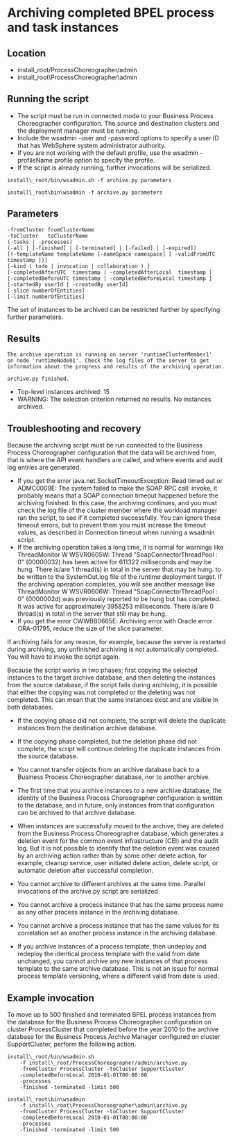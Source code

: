 <!-- image -->

# Archiving completed BPEL process and task instances

## Location

- install\_root/ProcessChoreographer/admin
- install\_root\ProcessChoreographer\admin

## Running the script

- The script must be run in connected mode to your
Business Process Choreographer configuration. The source and destination
clusters and the deployment manager must be running.
- Include the wsadmin -user and -password options
to specify a user ID that has WebSphere system administrator authority.
- If you are not working with the default
profile, use the wsadmin -profileName profile option
to specify the profile.
- If the script is already running, further invocations will be
serialized.

<!-- image -->

<!-- image -->

```
install\_root/bin/wsadmin.sh -f archive.py parameters
```

<!-- image -->

```
install\_root\bin\wsadmin -f archive.py parameters
```

## Parameters

```
-fromCluster fromClusterName
-toCluster   toClusterName
(-tasks | -processes)
(-all | [-finished] | [-terminated] | [-failed] | [-expired])
[(-templateName templateName [-nameSpace namespace] [ -validFromUTC timestamp ])]
[-kind ( todo | invocation | collaboration ) ]
[-completedAfterUTC  timestamp | -completedAfterLocal  timestamp ]
[-completedBeforeUTC timestamp | -completedBeforeLocal timestamp ]
[-startedBy userId | -createdBy userId]
[-slice numberOfEntities]
[-limit numberOfEntities]
```

The
set of instances to be archived can be restricted further by specifying
further parameters.

## Results

```
The archive operation is running on server 'runtimeClusterMember1' 
on node 'runtimeNode01'. Check the log files of the server to get 
information about the progress and results of the archiving operation.
```

```
archive.py finished.
```

- Top-level instances archived: 15
- WARNING: The selection criterion returned no results. 
No instances archived.

## Troubleshooting and recovery

Because the
archiving script must be run connected to the Business Process Choreographer
configuration that the data will be archived from, that is where the
API event handlers are called, and where events and audit log entries
are generated.

- If you get the error java.net.SocketTimeoutException:
Read timed out or ADMC0009E: The system failed to
make the SOAP RPC call: invoke, it probably means that a
SOAP connection timeout happened before the archiving finished. In
this case, the archiving continues, and you must check the log file
of the cluster member where the workload manager ran the script, to
see if it completed successfully. You can ignore these timeout errors,
but to prevent them you must increase the timeout values, as described
in Connection timeout when running a wsadmin script.
- If the archiving operation takes a long time, it is normal for
warnings like ThreadMonitor W WSVR0605W: Thread "SoapConnectorThreadPool
: 0" (00000032) has been active for 611322 milliseconds and may be
hung. There is/are 1 thread(s) in total in the server that may be
hung. to be written to the SystemOut.log file of the runtime deployment target. If the archiving operation
completes, you will see another message like ThreadMonitor
W WSVR0606W: Thread "SoapConnectorThreadPool : 0" (0000002d) was previously
reported to be hung but has completed. It was active for approximately
3958253 milliseconds. There is/are 0 thread(s) in total in the server
that still may be hung.
- If you get the error CWWBB0665E: Archiving
error with Oracle error ORA-01795, reduce
the size of the slice parameter.

If archiving fails for any reason, for example, because
the server is restarted during archiving, any unfinished archiving
is not automatically completed. You will have to invoke the script
again.

Because the script works in two phases; first copying
the selected instances to the target archive database, and then deleting
the instances from the source database, if the script fails during
archiving, it is possible that either the copying was not completed
or the deleting was not completed. This can mean that the same instances
exist and are visible in both databases.

- If the copying phase did not complete, the script will delete
the duplicate instances from the destination archive database.
- If the copying phase completed, but the deletion phase did not
complete, the script will continue deleting the duplicate instances
from the source database.

- You cannot transfer objects from an archive database back to a
Business Process Choreographer database, nor to another archive.
- The first time that you archive instances to a new archive database,
the identity of the Business Process Choreographer configuration is
written to the database, and in future, only instances from that configuration
can be archived to that archive database.
- When instances are successfully moved to the archive, they are
deleted from the Business Process Choreographer database, which generates
a deletion event for the common event infrastructure (CEI) and the
audit log. But it is not possible to identify that the deletion event
was caused by an archiving action rather than by some other delete
action, for example, cleanup service, user initiated delete action,
delete script, or automatic deletion after successful completion.
- You cannot archive to different archives at the same time. Parallel
invocations of the archive.py script are serialized.
- You cannot archive a process instance that has the same process
name as any other process instance in the archiving database.
- You cannot archive a process instance that has the same values
for its correlation set as another process instance in the archiving
database.
- If you archive instances of a process template, then undeploy
and redeploy the identical process template with the valid from date
unchanged, you cannot archive any new instances of that process template
to the same archive database. This is not an issue for normal process
template versioning, where a different valid from date is used.

## Example invocation

To move up to 500 finished
and terminated BPEL process instances from the database for the Business
Process Choreographer configuration on cluster ProcessCluster that completed before the year 2010 to the archive database for
the Business Process Archive Manager configured on cluster SupportCluster, perform the following action.

<!-- image -->

<!-- image -->

```
install\_root/bin/wsadmin.sh 
    -f install\_root/ProcessChoreographer/admin/archive.py 
    -fromCluster ProcessCluster -toCluster SupportCluster 
    -completedBeforeLocal 2010-01-01T00:00:00
    -processes
    -finished -terminated -limit 500
```

<!-- image -->

```
install\_root\bin\wsadmin 
    -f install\_root\ProcessChoreographer\admin\archive.py 
    -fromCluster ProcessCluster -toCluster SupportCluster 
    -completedBeforeLocal 2010-01-01T00:00:00
    -processes
    -finished -terminated -limit 500
```

<!-- image -->